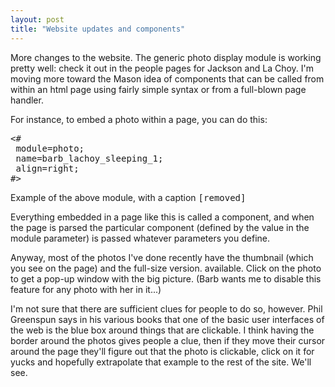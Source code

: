 ```yaml
---
layout: post
title: "Website updates and components"
---
```




More changes to the website. The generic photo display module is working pretty well: check it out in the people pages for Jackson and La Choy. I'm moving more toward the Mason idea of components that can be called from within an html page using fairly simple syntax or from a full-blown page handler.

<p>For instance, to embed a photo within a page, you can do this:</p>

<pre>
<#
 module=photo;
 name=barb_lachoy_sleeping_1;
 align=right;
#>
</pre>

<p>Example of the above module, with a caption <tt>[removed]</tt></p>

<p>Everything embedded in a page like this is called a component, and when the page is parsed the particular component (defined by the value in the module parameter) is passed whatever parameters you define.</p>

<p>Anyway, most of the photos I've done recently have the thumbnail (which you see on the page) and the full-size version. available. Click on the photo to get a pop-up window with the big picture. (Barb wants me to disable this feature for any photo with her in it...)</p>

<p>I'm not sure that there are sufficient clues for people to do so, however. Phil Greenspun says in his various books that one of the basic user interfaces of the web is the blue box around things that are clickable. I think having the border around the photos gives people a clue, then if they move their cursor around the page they'll figure out that the photo is clickable, click on it for yucks and hopefully extrapolate that example to the rest of the site. We'll see.</p>


